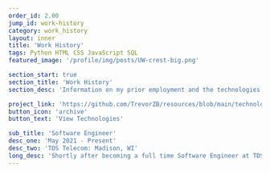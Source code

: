 ```yaml
---
order_id: 2.00
jump_id: work-history
category: work_history
layout: inner
title: 'Work History'
tags: Python HTML CSS JavaScript SQL
featured_image: '/profile/img/posts/UW-crest-big.png'

section_start: true
section_title: 'Work History'
section_desc: 'Information on my prior employment and the technologies and skills I picked up along the way.'

project_link: 'https://github.com/TrevorZB/resources/blob/main/technologies/Trevor_Zachman_Brockmeyer_Technologies_TDS_Software_Engineer.pdf'
button_icon: 'archive'
button_text: 'View Technologies'

sub_title: 'Software Engineer'
desc_one: 'May 2021 - Present'
desc_two: 'TDS Telecom: Madison, WI'
long_desc: 'Shortly after becoming a full time Software Engineer at TDS Telecom, I was placed in a lead developer position for many vital projects. The first of which was a Python-based Kafka ecosystem that propagates data flow to many customer-facing TDS applications. Another of these projects consists of various Python web-services and APIs that are essential to the functioning of Salesforce integrated architectures.'
---
```

